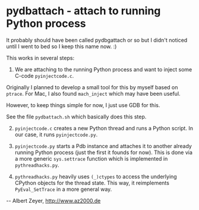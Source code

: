 pydbattach - attach to running Python process
=============================================

It probably should have been called pydbgattach or so but I didn't noticed until I went to bed so I keep this name now. :)

This works in several steps:

1. We are attaching to the running Python process and want to inject some C-code `pyinjectcode.c`.

  Originally I planned to develop a small tool for this by myself based on `ptrace`. For Mac, I also found `mach_inject` which may have been useful.

  However, to keep things simple for now, I just use GDB for this.

  See the file `pydbattach.sh` which basically does this step.

2. `pyinjectcode.c` creates a new Python thread and runs a Python script. In our case, it runs `pyinjectcode.py`.

3. `pyinjectcode.py` starts a Pdb instance and attaches it to another already running Python process (just the first it founds for now). This is done via a more generic `sys.settrace` function which is implemented in `pythreadhacks.py`.

4. `pythreadhacks.py` heavily uses `(_)ctypes` to access the underlying CPython objects for the thread state. This way, it reimplements `PyEval_SetTrace` in a more general way.

-- Albert Zeyer, <http://www.az2000.de>
